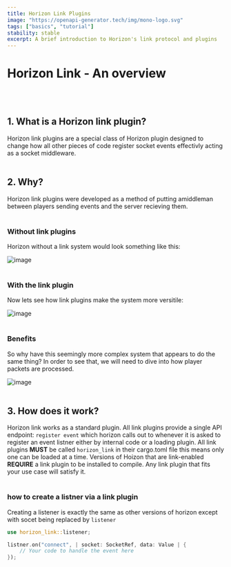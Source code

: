 ```yaml
---
title: Horizon Link Plugins
image: "https://openapi-generator.tech/img/mono-logo.svg"
tags: ["basics", "tutorial"]
stability: stable
excerpt: A brief introduction to Horizon's link protocol and plugins
---
```


# Horizon Link - An overview
<br></br>

## 1. What is a Horizon link plugin? 
Horizon link plugins are a special class of Horizon plugin designed to change how all other pieces of code register socket events effectivly acting as a socket middleware.
<br></br>

## 2. Why?
Horizon link plugins were developed as a method of putting amiddleman between players sending events and the server recieving them.
<br></br>

### Without link plugins
Horizon without a link system would look something like this:
    
![image](/docs/media/horizon-link/without-link-plugin.png)
<br></br>

### With the link plugin

Now lets see how link plugins make the system more versitile:

![image](/docs/media/horizon-link/with-link-plugin.png)
<br></br>

### Benefits

So why have this seemingly more complex system that appears to do the same thing? In order to see that, we will need to dive into how player packets are processed.

![image](/docs/media/horizon-link/full-link-protocol.png)
<br></br>

## 3. How does it work?

Horizon link works as a standard plugin. All link plugins provide a single API endpoint: ``register event`` which horizon calls out to whenever it is asked to register an event listner either by internal code or a loading plugin. All link plugins **MUST** be called ``horizon_link`` in their cargo.toml file this means only one can be loaded at a time. Versions of Hoizon that are link-enabled **REQUIRE** a link plugin to be installed to compile. Any link plugin that fits your use case will satisfy it.
<br></br>

### how to create a listner via a link plugin
Creating a listener is exactly the same as other versions of horizon except with socet being replaced by ``listener``

```rust
use horizon_link::listener;

listner.on("connect", | socket: SocketRef, data: Value | {
    // Your code to handle the event here
});
```